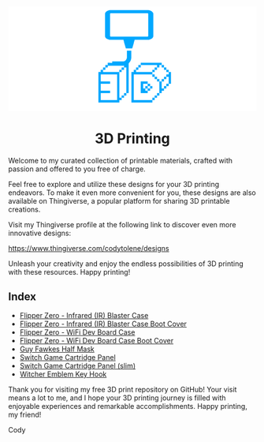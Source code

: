 <a name="top"></a>

<div align="center">
  <img align="center" src=".github/images/3d.png" />
  <h1 align="center">3D Printing</h1>
</div>

Welcome to my curated collection of printable materials, crafted with passion and offered to you free of charge.

Feel free to explore and utilize these designs for your 3D printing endeavors. To make it even more convenient for you, these designs are also available on Thingiverse, a popular platform for sharing 3D printable creations.

Visit my Thingiverse profile at the following link to discover even more innovative designs:

https://www.thingiverse.com/codytolene/designs

Unleash your creativity and enjoy the endless possibilities of 3D printing with these resources. Happy printing!

## Index

- [Flipper Zero - Infrared (IR) Blaster Case][print-flipper-zero-infrared-ir-blaster-case]
- [Flipper Zero - Infrared (IR) Blaster Case Boot Cover][print-flipper-zero-infrared-ir-blaster-case-boot-cover]
- [Flipper Zero - WiFi Dev Board Case][print-flipper-zero-wifi-case]
- [Flipper Zero - WiFi Dev Board Case Boot Cover][print-flipper-zero-wifi-case-boot-cover]
- [Guy Fawkes Half Mask][print-guy-fawkes-half-mask]
- [Switch Game Cartridge Panel][print-switch-game-cartridge-panel]
- [Switch Game Cartridge Panel (slim)][print-switch-game-cartridge-panel-slim]
- [Witcher Emblem Key Hook][print-witcher-emblem-key-hook]

Thank you for visiting my free 3D print repository on GitHub! Your visit means a lot to me, and I hope your 3D printing journey is filled with enjoyable experiences and remarkable accomplishments. Happy printing, my friend!

Cody

<!-- LINKS -->

[print-flipper-zero-infrared-ir-blaster-case]: Flipper%20Zero%20-%20Infrared%20(IR)%20Blaster%20Case/README.md
[print-flipper-zero-infrared-ir-blaster-case-boot-cover]: todo.md
[print-flipper-zero-wifi-case-boot-cover]: Flipper%20Zero%20-%20WiFi%20Dev%20Board%20Case%20Boot%20Cover/README.md
[print-flipper-zero-wifi-case]: Flipper%20Zero%20-%20WiFi%20Dev%20Board%20Case/README.md
[print-guy-fawkes-half-mask]: Guy%20Fawkes%20Half%20Mask/README.md
[print-switch-game-cartridge-panel-slim]: Switch%20Game%20Cartridge%20Panel%20(slim)/README.md
[print-switch-game-cartridge-panel]: Switch%20Game%20Cartridge%20Panel/README.md
[print-witcher-emblem-key-hook]: Witcher%20Emblem%20Key%20Hook/README.md
